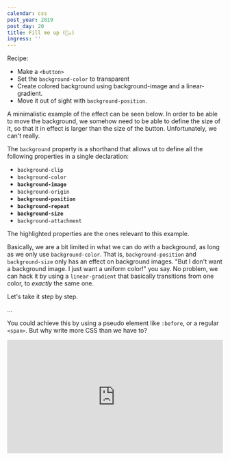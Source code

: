 ```yaml
---
calendar: css
post_year: 2019
post_day: 20
title: Fill me up (🦋☕️)
ingress: ''
---
```

Recipe:
- Make a `<button>`
- Set the `background-color` to transparent
- Create colored background using background-image and a linear-gradient.
- Move it out of sight with `background-position`.



A minimalistic example of the effect can be seen below. In order to be able to move the background, we somehow need to be able to define the size of it, so that it in effect is larger than the size of the button. Unfortunately, we can't really.

The `background` property is a shorthand that allows ut to define all the following properties in a single declaration:

* `background-clip`
* `background-color`
* **`background-image`**
* `background-origin`
* **`background-position`**
* **`background-repeat`**
* **`background-size`**
* `background-attachment`

The highlighted properties are the ones relevant to this example.

Basically, we are a bit limited in what we can do with a background, as long as we only use `background-color`. That is, `background-position` and `background-size` only has an effect on background images. "But I don't want a background image. I just want a uniform color!" you say. No problem, we can hack it by using a `linear-gradient` that basically transitions from one color, to _exactly_ the same one. 

Let's take it step by step.

...

You could achieve this by using a pseudo element like `:before`, or a regular `<span>`. But why write more CSS than we have to?

<iframe height="265" style="width: 100%;" scrolling="no" title="Simple button fill effect" src="https://codepen.io/mfeiring/embed/vYYwoee?height=265&theme-id=default&default-tab=result" frameborder="no" allowtransparency="true" allowfullscreen="true">

  See the Pen <a href='https://codepen.io/mfeiring/pen/vYYwoee'>Simple button fill effect</a> by Mira Feiring

  (<a href='https://codepen.io/mfeiring'>@mfeiring</a>) on <a href='https://codepen.io'>CodePen</a>.

</iframe>

